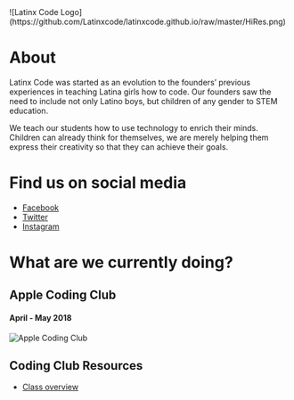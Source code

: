 <link rel="shortcut icon" type="image/x-icon" href="favicon.png">
![Latinx Code Logo](https://github.com/Latinxcode/latinxcode.github.io/raw/master/HiRes.png)

# About
Latinx Code was started as an evolution to the founders’ previous experiences in teaching Latina girls how to code. Our founders saw the need to include not only Latino boys, but children of any gender to STEM education.

We teach our students how to use technology to enrich their minds. Children can already think for themselves, we are merely helping them express their creativity so that they can achieve their goals.

# Find us on social media
* [Facebook](http://www.facebook.com/latinxcode)
* [Twitter](http://twitter.com/latinxcode)
* [Instagram](https://www.instagram.com/latinxcode/)

# What are we currently doing?
## Apple Coding Club
#### April - May 2018
![Apple Coding Club](https://scontent.ford1-1.fna.fbcdn.net/v/t1.0-9/29261189_213095435938100_8052283847083032576_n.png?_nc_cat=0&oh=6cdc2bf309cc2559493b987bebbb28d6&oe=5B7039EE)

## Coding Club Resources
* [Class overview](https://drive.google.com/open?id=1CpUpyMIVKAbaO_lgXV_RZcs696Q_1Tnm987L9sBpWt0)
